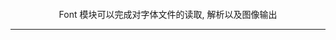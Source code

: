 
<p align="center">
<img src="">
</p>

<p align="center">
Font 模块可以完成对字体文件的读取, 解析以及图像输出
</p>

---


